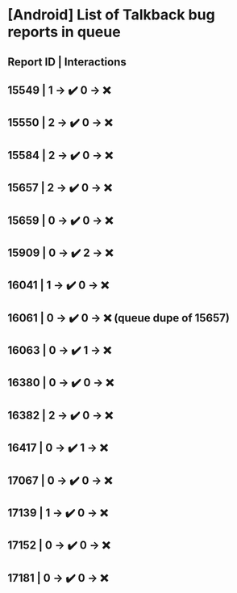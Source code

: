 # [Android] List of Talkback bug reports in queue

## Report ID | Interactions

15549 | 1 -> ✔️ 0 -> ❌
---
15550 | 2 -> ✔️ 0 -> ❌
---
15584 | 2 -> ✔️ 0 -> ❌
---
15657 | 2 -> ✔️ 0 -> ❌
---
15659 | 0 -> ✔️ 0 -> ❌
---
15909 | 0 -> ✔️ 2 -> ❌
---
16041 | 1 -> ✔️ 0 -> ❌
---
16061 | 0 -> ✔️ 0 -> ❌ (queue dupe of 15657)
---
16063 | 0 -> ✔️ 1 -> ❌
---
16380 | 0 -> ✔️ 0 -> ❌
---
16382 | 2 -> ✔️ 0 -> ❌
---
16417 | 0 -> ✔️ 1 -> ❌
---
17067 | 0 -> ✔️ 0 -> ❌
---
17139 | 1 -> ✔️ 0 -> ❌
---
17152 | 0 -> ✔️ 0 -> ❌
---
17181 | 0 -> ✔️ 0 -> ❌
---
